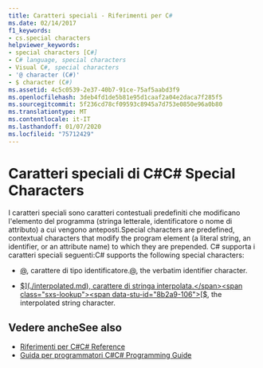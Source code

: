 ```yaml
---
title: Caratteri speciali - Riferimenti per C#
ms.date: 02/14/2017
f1_keywords:
- cs.special characters
helpviewer_keywords:
- special characters [C#]
- C# language, special characters
- Visual C#, special characters
- '@ character (C#)'
- $ character (C#)
ms.assetid: 4c5c0539-2e37-40b7-91ce-75af5aabd3f9
ms.openlocfilehash: 3deb4fd1de5b81e95d1caaf2a04e2daca7f285f5
ms.sourcegitcommit: 5f236cd78cf09593c8945a7d753e0850e96a0b80
ms.translationtype: MT
ms.contentlocale: it-IT
ms.lasthandoff: 01/07/2020
ms.locfileid: "75712429"
---
```

# <a name="c-special-characters"></a><span data-ttu-id="8b2a9-102">Caratteri speciali di C#</span><span class="sxs-lookup"><span data-stu-id="8b2a9-102">C# Special Characters</span></span>

<span data-ttu-id="8b2a9-103">I caratteri speciali sono caratteri contestuali predefiniti che modificano l'elemento del programma (stringa letterale, identificatore o nome di attributo) a cui vengono anteposti.</span><span class="sxs-lookup"><span data-stu-id="8b2a9-103">Special characters are predefined, contextual characters that modify the program element (a literal string, an identifier, or an attribute name) to which they are prepended.</span></span> <span data-ttu-id="8b2a9-104">C# supporta i caratteri speciali seguenti:</span><span class="sxs-lookup"><span data-stu-id="8b2a9-104">C# supports the following special characters:</span></span> 

- <span data-ttu-id="8b2a9-105">[@](./verbatim.md), carattere di tipo identificatore.</span><span class="sxs-lookup"><span data-stu-id="8b2a9-105">[@](./verbatim.md), the verbatim identifier character.</span></span> 

- <span data-ttu-id="8b2a9-106">[$](./interpolated.md), carattere di stringa interpolata.</span><span class="sxs-lookup"><span data-stu-id="8b2a9-106">[$](./interpolated.md), the interpolated string character.</span></span>

## <a name="see-also"></a><span data-ttu-id="8b2a9-107">Vedere anche</span><span class="sxs-lookup"><span data-stu-id="8b2a9-107">See also</span></span>

- [<span data-ttu-id="8b2a9-108">Riferimenti per C#</span><span class="sxs-lookup"><span data-stu-id="8b2a9-108">C# Reference</span></span>](../index.md)
- [<span data-ttu-id="8b2a9-109">Guida per programmatori C#</span><span class="sxs-lookup"><span data-stu-id="8b2a9-109">C# Programming Guide</span></span>](../../programming-guide/index.md)
